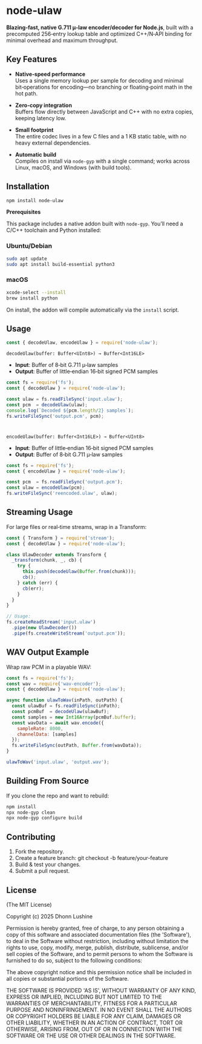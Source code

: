 # node‑ulaw

**Blazing‑fast, native G.711 µ‑law encoder/decoder for Node.js**, built with a precomputed 256‑entry lookup table and optimized C++/N‑API binding for minimal overhead and maximum throughput.

## Key Features

- **Native‑speed performance**  
  Uses a single memory lookup per sample for decoding and minimal bit‑operations for encoding—no branching or floating‑point math in the hot path.

- **Zero‑copy integration**  
  Buffers flow directly between JavaScript and C++ with no extra copies, keeping latency low.

- **Small footprint**  
  The entire codec lives in a few C files and a 1 KB static table, with no heavy external dependencies.

- **Automatic build**  
  Compiles on install via `node-gyp` with a single command; works across Linux, macOS, and Windows (with build tools).


## Installation
```bash
npm install node-ulaw
```

**Prerequisites**

This package includes a native addon built with `node-gyp`. You’ll need a C/C++ toolchain and Python installed:

### Ubuntu/Debian
```bash
sudo apt update
sudo apt install build-essential python3
```

### macOS
```bash
xcode-select --install
brew install python
```

On install, the addon will compile automatically via the `install` script.

## Usage

```js
const { decodeUlaw, encodeUlaw } = require('node-ulaw');
```

`decodeUlaw(buffer: Buffer<UInt8>) → Buffer<Int16LE>`
- **Input**: Buffer of 8‑bit G.711 µ‑law samples
- **Output**: Buffer of little‑endian 16‑bit signed PCM samples

```js
const fs = require('fs');
const { decodeUlaw } = require('node-ulaw');

const ulaw = fs.readFileSync('input.ulaw');
const pcm  = decodeUlaw(ulaw);
console.log(`Decoded ${pcm.length/2} samples`);
fs.writeFileSync('output.pcm', pcm);
```
#

`encodeUlaw(buffer: Buffer<Int16LE>) → Buffer<UInt8>`
- **Input**: Buffer of little‑endian 16‑bit signed PCM samples
- **Output**: Buffer of 8‑bit G.711 µ‑law samples

```js
const fs = require('fs');
const { encodeUlaw } = require('node-ulaw');

const pcm  = fs.readFileSync('output.pcm');
const ulaw = encodeUlaw(pcm);
fs.writeFileSync('reencoded.ulaw', ulaw);
```

## Streaming Usage
For large files or real‑time streams, wrap in a Transform:

```js
const { Transform } = require('stream');
const { decodeUlaw } = require('node-ulaw');

class UlawDecoder extends Transform {
  _transform(chunk, _, cb) {
    try {
      this.push(decodeUlaw(Buffer.from(chunk)));
      cb();
    } catch (err) {
      cb(err);
    }
  }
}

// Usage:
fs.createReadStream('input.ulaw')
  .pipe(new UlawDecoder())
  .pipe(fs.createWriteStream('output.pcm'));
```


## WAV Output Example
Wrap raw PCM in a playable WAV:

```js
const fs = require('fs');
const wav = require('wav-encoder');
const { decodeUlaw } = require('node-ulaw');

async function ulawToWav(inPath, outPath) {
  const ulawBuf = fs.readFileSync(inPath);
  const pcmBuf  = decodeUlaw(ulawBuf);
  const samples = new Int16Array(pcmBuf.buffer);
  const wavData = await wav.encode({
    sampleRate: 8000,
    channelData: [samples]
  });
  fs.writeFileSync(outPath, Buffer.from(wavData));
}

ulawToWav('input.ulaw', 'output.wav');
```


## Building From Source
If you clone the repo and want to rebuild:
```bash
npm install
npx node-gyp clean
npx node-gyp configure build
```

## Contributing
1. Fork the repository.
2. Create a feature branch: git checkout -b feature/your-feature
3. Build & test your changes.
4. Submit a pull request.

## License
(The MIT License)

Copyright (c) 2025 Dhonn Lushine

Permission is hereby granted, free of charge, to any person obtaining a copy of this software and associated documentation files (the 'Software'), to deal in the Software without restriction, including without limitation the rights to use, copy, modify, merge, publish, distribute, sublicense, and/or sell copies of the Software, and to permit persons to whom the Software is furnished to do so, subject to the following conditions:

The above copyright notice and this permission notice shall be included in all copies or substantial portions of the Software.

THE SOFTWARE IS PROVIDED 'AS IS', WITHOUT WARRANTY OF ANY KIND, EXPRESS OR IMPLIED, INCLUDING BUT NOT LIMITED TO THE WARRANTIES OF MERCHANTABILITY, FITNESS FOR A PARTICULAR PURPOSE AND NONINFRINGEMENT. IN NO EVENT SHALL THE AUTHORS OR COPYRIGHT HOLDERS BE LIABLE FOR ANY CLAIM, DAMAGES OR OTHER LIABILITY, WHETHER IN AN ACTION OF CONTRACT, TORT OR OTHERWISE, ARISING FROM, OUT OF OR IN CONNECTION WITH THE SOFTWARE OR THE USE OR OTHER DEALINGS IN THE SOFTWARE.